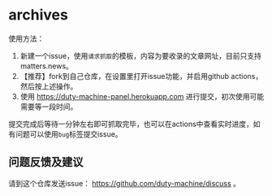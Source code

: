 # archives

使用方法：
1. 新建一个issue，使用`请求抓取`的模板，内容为要收录的文章网址，目前只支持matters.news。
2. 【推荐】fork到自己仓库，在设置里打开issue功能，并启用github actions，然后按上述操作。
3. 使用 https://duty-machine-panel.herokuapp.com 进行提交，初次使用可能需要等一段时间。

提交完成后等待一分钟左右即可抓取完毕，也可以在actions中查看实时进度，如有问题可以使用`bug`标签提交issue。

## 问题反馈及建议
请到这个仓库发送issue： https://github.com/duty-machine/discuss 。